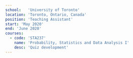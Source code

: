 ```yaml
---
school:   'University of Toronto'
location: 'Toronto, Ontario, Canada'
position: 'Teaching Assistant'
start: 'May 2020'
end: 'June 2020'
courses:
  - code: 'STA237'
    name: 'Probability, Statistics and Data Analysis I'
    desc: 'Quiz development'
---
```

